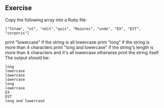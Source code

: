 ## Exercise

Copy the following array into a Ruby file:

```
["Totam", "ut", "odit","quis", "Maiores", "unde", "EX", "EST", "corporis"]
```

print "lowercase" if the string is all lowercase
print "long" if the string is more than 4 characters
print "long and lowercase" if the string's length is more than 4 characters and it's all lowercase
otherwise print the string itself
The output should be:

```
long
lowercase
lowercase
lowercase
long
lowercase
EX
EST
long and lowercase
```
